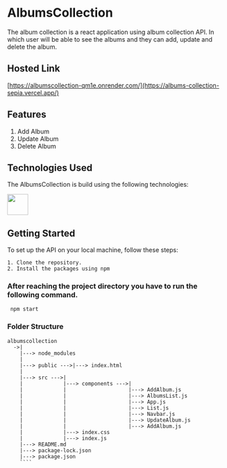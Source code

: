 # AlbumsCollection

The album collection is a react application using album collection API. In which user will be able to see the albums and they can add, update and delete the album.

## Hosted Link
[https://albumscollection-qm1e.onrender.com/](https://albums-collection-sepia.vercel.app/)

## Features

1. Add Album
2. Update Album
3. Delete Album

## Technologies Used

The AlbumsCollection is build using the following technologies:

<img src="./icons/CSS.svg" width="48">


## Getting Started

To set up the API on your local machine, follow these steps:
````
1. Clone the repository.
2. Install the packages using npm
````

### After reaching the project directory you have to run the following command.
````
 npm start
````

### Folder Structure

````
albumscollection
  ->|           
    |---> node_modules 
    |                  
    |---> public --->|---> index.html
    |
    |---> src --->|
    |             |---> components --->|
    |             |                    |---> AddAlbum.js
    |             |                    |---> AlbumsList.js
    |             |                    |---> App.js
    |             |                    |---> List.js
    |             |                    |---> Navbar.js
    |             |                    |---> UpdateAlbum.js
    |             |                    |---> AddAlbum.js 
    |             |---> index.css
    |             |---> index.js
    |---> README.md
    |---> package-lock.json
    |---> package.json
    ````
